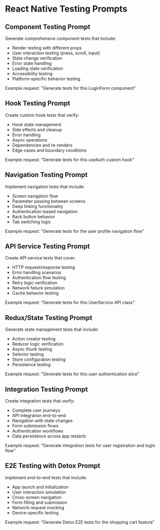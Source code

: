 # React Native Testing Prompts

## Component Testing Prompt
Generate comprehensive component tests that include:
- Render testing with different props
- User interaction testing (press, scroll, input)
- State change verification
- Error state handling
- Loading state verification
- Accessibility testing
- Platform-specific behavior testing

Example request: "Generate tests for this LoginForm component"

## Hook Testing Prompt
Create custom hook tests that verify:
- Hook state management
- Side effects and cleanup
- Error handling
- Async operations
- Dependencies and re-renders
- Edge cases and boundary conditions

Example request: "Generate tests for this useAuth custom hook"

## Navigation Testing Prompt
Implement navigation tests that include:
- Screen navigation flow
- Parameter passing between screens
- Deep linking functionality
- Authentication-based navigation
- Back button behavior
- Tab switching logic

Example request: "Generate tests for the user profile navigation flow"

## API Service Testing Prompt
Create API service tests that cover:
- HTTP request/response testing
- Error handling scenarios
- Authentication flow testing
- Retry logic verification
- Network failure simulation
- Cache behavior testing

Example request: "Generate tests for this UserService API class"

## Redux/State Testing Prompt
Generate state management tests that include:
- Action creator testing
- Reducer logic verification
- Async thunk testing
- Selector testing
- Store configuration testing
- Persistence testing

Example request: "Generate tests for this user authentication slice"

## Integration Testing Prompt
Create integration tests that verify:
- Complete user journeys
- API integration end-to-end
- Navigation with state changes
- Form submission flows
- Authentication workflows
- Data persistence across app restarts

Example request: "Generate integration tests for user registration and login flow"

## E2E Testing with Detox Prompt
Implement end-to-end tests that include:
- App launch and initialization
- User interaction simulation
- Cross-screen navigation
- Form filling and submission
- Network request mocking
- Device-specific testing

Example request: "Generate Detox E2E tests for the shopping cart feature"
